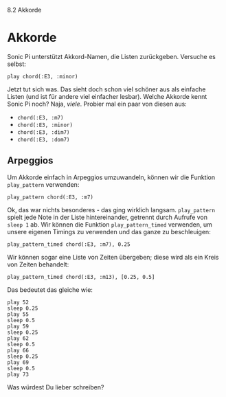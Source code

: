 8.2 Akkorde

# Akkorde

Sonic Pi unterstützt Akkord-Namen, die Listen zurückgeben. Versuche es selbst:

```
play chord(:E3, :minor)
```

Jetzt tut sich was. Das sieht doch schon viel schöner aus als einfache 
Listen (und ist für andere viel einfacher lesbar). Welche Akkorde kennt 
Sonic Pi noch? Naja, *viele*. Probier mal ein paar von diesen aus:

* `chord(:E3, :m7)`
* `chord(:E3, :minor)`
* `chord(:E3, :dim7)`
* `chord(:E3, :dom7)`

## Arpeggios

Um Akkorde einfach in Arpeggios umzuwandeln, können wir die Funktion 
`play_pattern` verwenden:

```
play_pattern chord(:E3, :m7)
```

Ok, das war nichts besonderes - das ging wirklich langsam. 
`play_pattern` spielt jede Note in der Liste hintereinander, getrennt 
durch Aufrufe von `sleep 1` ab. Wir können die Funktion 
`play_pattern_timed` verwenden, um unsere eigenen Timings zu verwenden 
und das ganze zu beschleuigen:

```
play_pattern_timed chord(:E3, :m7), 0.25
```

Wir können sogar eine Liste von Zeiten übergeben; diese wird als ein 
Kreis von Zeiten behandelt:

```
play_pattern_timed chord(:E3, :m13), [0.25, 0.5]
```

Das bedeutet das gleiche wie:

```
play 52
sleep 0.25
play 55
sleep 0.5
play 59
sleep 0.25
play 62
sleep 0.5
play 66
sleep 0.25
play 69
sleep 0.5
play 73
```

Was würdest Du lieber schreiben?
